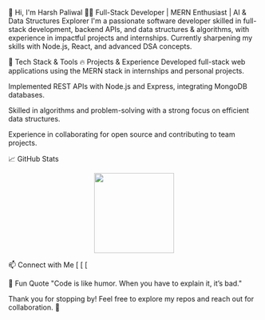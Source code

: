🚀 Hi, I'm Harsh Paliwal
👨‍💻 Full-Stack Developer | MERN Enthusiast | AI & Data Structures Explorer
I'm a passionate software developer skilled in full-stack development, backend APIs, and data structures & algorithms, with experience in impactful projects and internships. Currently sharpening my skills with Node.js, React, and advanced DSA concepts.

🔧 Tech Stack & Tools
🔥 Projects & Experience
Developed full-stack web applications using the MERN stack in internships and personal projects.

Implemented REST APIs with Node.js and Express, integrating MongoDB databases.

Skilled in algorithms and problem-solving with a strong focus on efficient data structures.

Experience in collaborating for open source and contributing to team projects.

📈 GitHub Stats
<p align="center"> <img height="160em" src="https://github-readme-stats.vercel.app/api?username=420-paliwal&show_icons=true&hide_border=true&theme=dark" /> </p>
📫 Connect with Me
[
[
[

💬 Fun Quote
"Code is like humor. When you have to explain it, it’s bad."

Thank you for stopping by! Feel free to explore my repos and reach out for collaboration. 🚀
